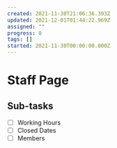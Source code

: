 ```yaml
---
created: 2021-11-30T21:06:36.393Z
updated: 2021-12-01T01:44:22.969Z
assigned: ""
progress: 0
tags: []
started: 2021-11-30T00:00:00.000Z
---
```


# Staff Page

## Sub-tasks

- [ ] Working Hours
- [ ] Closed Dates
- [ ] Members
